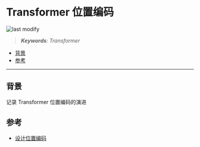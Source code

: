 Transformer 位置编码
===
<!--START_SECTION:badge-->

![last modify](https://img.shields.io/static/v1?label=last%20modify&message=2025-08-17%2005%3A14%3A41&color=yellowgreen&style=flat-square)

<!--END_SECTION:badge-->
<!--info
date: 2025-08-16 23:47:09
top: false
draft: true
hidden: true
level: 0
tag: [dl_bert]
-->

> ***Keywords**: Transformer*

<!--START_SECTION:paper_title-->
<!--END_SECTION:paper_title-->

<!--START_SECTION:toc-->
- [背景](#背景)
- [参考](#参考)
<!--END_SECTION:toc-->

---

## 背景

记录 Transformer 位置编码的演进


## 参考

- [设计位置编码](https://huggingface.co/blog/zh/designing-positional-encoding)